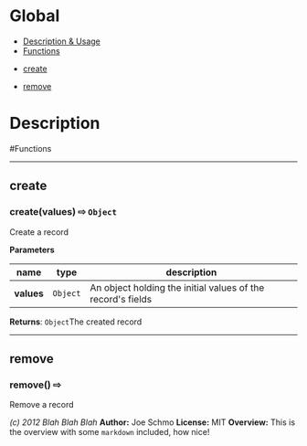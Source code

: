 # Global

* [Description &amp; Usage](#description)
* [Functions](#functions)

 - [create](#create)

 - [remove](#remove)

# Description





#Functions
***
## create
### create(values)  &#x21e8; `Object`

Create a record



**Parameters**

| name | type | description |
|------|------|-------------|
| **values** | `Object` | An object holding the initial values of the record's fields |

**Returns**: `Object`The created record

***
## remove
### remove()  &#x21e8; 

Remove a record









*(c) 2012 Blah Blah Blah*
**Author:** Joe Schmo
**License:** MIT 
**Overview:** This is the overview with some `markdown` included, how nice!

